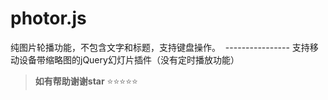# photor.js
  纯图片轮播功能，不包含文字和标题，支持键盘操作。
  ----------------
  支持移动设备带缩略图的jQuery幻灯片插件（没有定时播放功能）
 
> **如有帮助谢谢star**   :star::star::star::star::star: 
 
